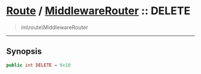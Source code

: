 # [Route](route.md) / [MiddlewareRouter](route-MiddlewareRouter.md) :: DELETE
 > im\route\MiddlewareRouter
____

## Synopsis
```php
public int DELETE = 0x10
```
